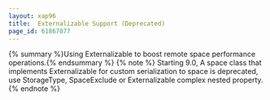 ```yaml
---
layout: xap96
title:  Externalizable Support (Deprecated)
page_id: 61867077
---
```


{% summary %}Using Externalizable to boost remote space performance operations.{% endsummary %}
{% note %}
Starting 9.0, A space class that implements Externalizable for custom serialization to space is deprecated, use StorageType, SpaceExclude or Externalizable complex nested property.
{% endnote %}
